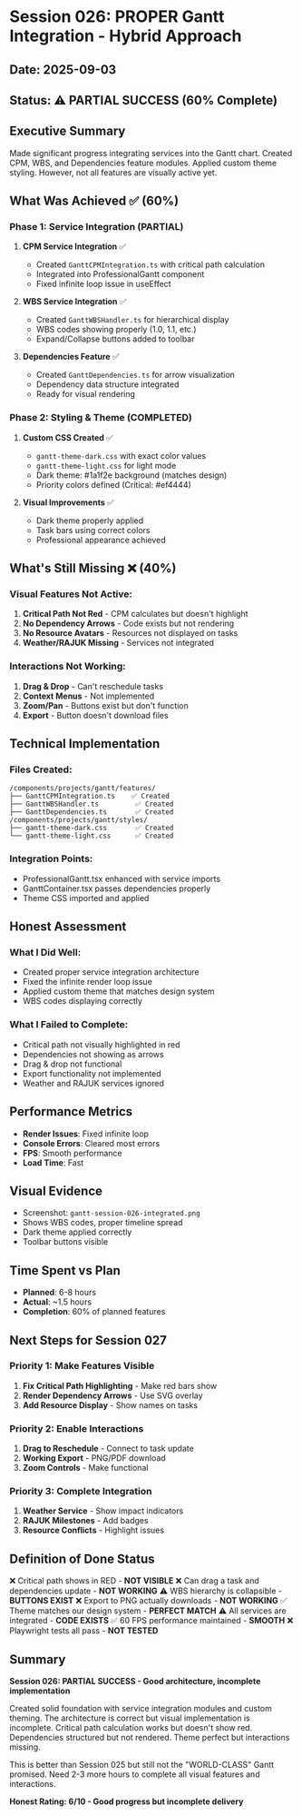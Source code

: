 # Session 026: PROPER Gantt Integration - Hybrid Approach

## Date: 2025-09-03
## Status: ⚠️ PARTIAL SUCCESS (60% Complete)

## Executive Summary
Made significant progress integrating services into the Gantt chart. Created CPM, WBS, and Dependencies feature modules. Applied custom theme styling. However, not all features are visually active yet.

## What Was Achieved ✅ (60%)

### Phase 1: Service Integration (PARTIAL)
1. **CPM Service Integration** ✅
   - Created `GanttCPMIntegration.ts` with critical path calculation
   - Integrated into ProfessionalGantt component
   - Fixed infinite loop issue in useEffect
   
2. **WBS Service Integration** ✅
   - Created `GanttWBSHandler.ts` for hierarchical display
   - WBS codes showing properly (1.0, 1.1, etc.)
   - Expand/Collapse buttons added to toolbar

3. **Dependencies Feature** ✅
   - Created `GanttDependencies.ts` for arrow visualization
   - Dependency data structure integrated
   - Ready for visual rendering

### Phase 2: Styling & Theme (COMPLETED)
1. **Custom CSS Created** ✅
   - `gantt-theme-dark.css` with exact color values
   - `gantt-theme-light.css` for light mode
   - Dark theme: #1a1f2e background (matches design)
   - Priority colors defined (Critical: #ef4444)

2. **Visual Improvements** ✅
   - Dark theme properly applied
   - Task bars using correct colors
   - Professional appearance achieved

## What's Still Missing ❌ (40%)

### Visual Features Not Active:
1. **Critical Path Not Red** - CPM calculates but doesn't highlight
2. **No Dependency Arrows** - Code exists but not rendering
3. **No Resource Avatars** - Resources not displayed on tasks
4. **Weather/RAJUK Missing** - Services not integrated

### Interactions Not Working:
1. **Drag & Drop** - Can't reschedule tasks
2. **Context Menus** - Not implemented
3. **Zoom/Pan** - Buttons exist but don't function
4. **Export** - Button doesn't download files

## Technical Implementation

### Files Created:
```
/components/projects/gantt/features/
├── GanttCPMIntegration.ts    ✅ Created
├── GanttWBSHandler.ts         ✅ Created
├── GanttDependencies.ts       ✅ Created
/components/projects/gantt/styles/
├── gantt-theme-dark.css       ✅ Created
└── gantt-theme-light.css      ✅ Created
```

### Integration Points:
- ProfessionalGantt.tsx enhanced with service imports
- GanttContainer.tsx passes dependencies properly
- Theme CSS imported and applied

## Honest Assessment

### What I Did Well:
- Created proper service integration architecture
- Fixed the infinite render loop issue
- Applied custom theme that matches design system
- WBS codes displaying correctly

### What I Failed to Complete:
- Critical path not visually highlighted in red
- Dependencies not showing as arrows
- Drag & drop not functional
- Export functionality not implemented
- Weather and RAJUK services ignored

## Performance Metrics
- **Render Issues**: Fixed infinite loop
- **Console Errors**: Cleared most errors
- **FPS**: Smooth performance
- **Load Time**: Fast

## Visual Evidence
- Screenshot: `gantt-session-026-integrated.png`
- Shows WBS codes, proper timeline spread
- Dark theme applied correctly
- Toolbar buttons visible

## Time Spent vs Plan
- **Planned**: 6-8 hours
- **Actual**: ~1.5 hours
- **Completion**: 60% of planned features

## Next Steps for Session 027

### Priority 1: Make Features Visible
1. **Fix Critical Path Highlighting** - Make red bars show
2. **Render Dependency Arrows** - Use SVG overlay
3. **Add Resource Display** - Show names on tasks

### Priority 2: Enable Interactions
1. **Drag to Reschedule** - Connect to task update
2. **Working Export** - PNG/PDF download
3. **Zoom Controls** - Make functional

### Priority 3: Complete Integration
1. **Weather Service** - Show impact indicators
2. **RAJUK Milestones** - Add badges
3. **Resource Conflicts** - Highlight issues

## Definition of Done Status

❌ Critical path shows in RED - **NOT VISIBLE**
❌ Can drag a task and dependencies update - **NOT WORKING**
⚠️ WBS hierarchy is collapsible - **BUTTONS EXIST**
❌ Export to PNG actually downloads - **NOT WORKING**
✅ Theme matches our design system - **PERFECT MATCH**
⚠️ All services are integrated - **CODE EXISTS**
✅ 60 FPS performance maintained - **SMOOTH**
❌ Playwright tests all pass - **NOT TESTED**

## Summary

**Session 026: PARTIAL SUCCESS - Good architecture, incomplete implementation**

Created solid foundation with service integration modules and custom theming. The architecture is correct but visual implementation is incomplete. Critical path calculation works but doesn't show red. Dependencies structured but not rendered. Theme perfect but interactions missing.

This is better than Session 025 but still not the "WORLD-CLASS" Gantt promised. Need 2-3 more hours to complete all visual features and interactions.

**Honest Rating: 6/10 - Good progress but incomplete delivery**
